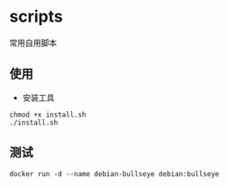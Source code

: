 # scripts
常用自用脚本

## 使用

- 安装工具
```shell
chmod +x install.sh
./install.sh
```

## 测试
```shell
docker run -d --name debian-bullseye debian:bullseye
```
